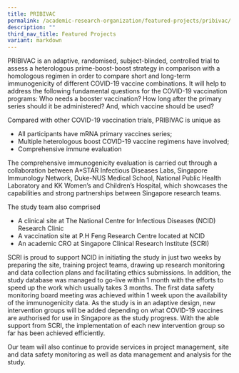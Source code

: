 ```yaml
---
title: PRIBIVAC
permalink: /academic-research-organization/featured-projects/pribivac/
description: ""
third_nav_title: Featured Projects
variant: markdown
---
```

PRIBIVAC is an adaptive, randomised, subject-blinded, controlled trial to assess a heterologous prime-boost-boost strategy in comparison with a homologous regimen in order to compare short and long-term immunogenicity of different COVID-19 vaccine combinations. It will help to address the following fundamental questions for the COVID-19 vaccination programs: Who needs a booster vaccination? How long after the primary series should it be administered? And, which vaccine should be used?

Compared with other COVID-19 vaccination trials, PRIBIVAC is unique as

*   All participants have mRNA primary vaccines series;
*   Multiple heterologous boost COVID-19 vaccine regimens have involved;
*   Comprehensive immune evaluation

The comprehensive immunogenicity evaluation is carried out through a collaboration between A*STAR Infectious Diseases Labs, Singapore Immunology Network, Duke-NUS Medical School, National Public Health Laboratory and KK Women’s and Children’s Hospital, which showcases the capabilities and strong partnerships between Singapore research teams.

The study team also comprised

*   A clinical site at The National Centre for Infectious Diseases (NCID) Research Clinic
*   A vaccination site at P.H Feng Research Centre located at NCID
*   An academic CRO at Singapore Clinical Research Institute (SCRI)

SCRI is proud to support NCID in initiating the study in just two weeks by preparing the site, training project teams, drawing up research monitoring and data collection plans and facilitating ethics submissions. In addition, the study database was managed to go-live within 1 month with the efforts to speed up the work which usually takes 3 months. The first data safety monitoring board meeting was achieved within 1 week upon the availability of the immunogenicity data. As the study is in an adaptive design, new intervention groups will be added depending on what COVID-19 vaccines are authorised for use in Singapore as the study progress. With the able support from SCRI, the implementation of each new intervention group so far has been achieved efficiently. 

Our team will also continue to provide services in project management, site and data safety monitoring as well as data management and analysis for the study.  
